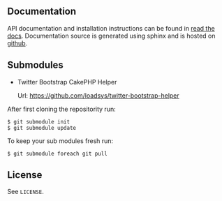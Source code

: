 Documentation
-------------

API documentation and installation instructions can be found in [read the docs][1].
Documentation source is generated using sphinx and is hosted on [github][2].

Submodules
----------

* Twitter Bootstrap CakePHP Helper

    Url: https://github.com/loadsys/twitter-bootstrap-helper

After first cloning the repositority run:

    $ git submodule init
    $ git submodule update


To keep your sub modules fresh run:

    $ git submodule foreach git pull


License
-------

See `LICENSE`.

[1]: https://offers.readthedocs.org/en/latest/
[2]: https://github.com/teiath/offers-docs

